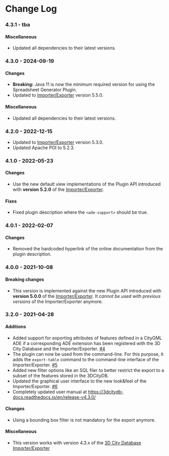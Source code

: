 Change Log
==========

### 4.3.1 - tba

#### Miscellaneous
* Updated all dependencies to their latest versions.

### 4.3.0 - 2024-09-19

#### Changes
* **Breaking:** Java 11 is now the minimum required version for using the Spreadsheet Generator Plugin.
* Updated to [Importer/Exporter](https://github.com/3dcitydb/importer-exporter) version 5.5.0.

#### Miscellaneous
* Updated all dependencies to their latest versions.

### 4.2.0 - 2022-12-15

* Updated to [Importer/Exporter](https://github.com/3dcitydb/importer-exporter) version 5.3.0.
* Updated Apache POI to 5.2.3.

### 4.1.0 - 2022-05-23

#### Changes
* Use the new default view implementations of the Plugin API introduced with **version 5.2.0** of the
  [Importer/Exporter](https://github.com/3dcitydb/importer-exporter).

#### Fixes
* Fixed plugin description where the `<ade-support>` should be true.

### 4.0.1 - 2022-02-07

#### Changes
* Removed the hardcoded hyperlink of the online documentation from the plugin description.

### 4.0.0 - 2021-10-08

#### Breaking changes
* This version is implemented against the new Plugin API introduced with **version 5.0.0** of the
  [Importer/Exporter](https://github.com/3dcitydb/importer-exporter). It *cannot be used with previous versions*
  of the Importer/Exporter anymore.

### 3.2.0 - 2021-04-28

#### Additions
* Added support for exporting attributes of features defined in a CityGML ADE if a corresponding ADE extension
  has been registered with the 3D City Database and the Importer/Exporter. [#4](https://github.com/3dcitydb/plugin-spreadsheet-generator/pull/4)
* The plugin can now be used from the command-line. For this purpose, it adds the `export-table` command to
  the command-line interface of the Importer/Exporter. [#5](https://github.com/3dcitydb/plugin-spreadsheet-generator/pull/5)
* Added new filter options like an SQL filer to better restrict the export to a subset of the features stored
  in the 3DCityDB. 
* Updated the graphical user interface to the new look&feel of the Importer/Exporter. [#6](https://github.com/3dcitydb/plugin-spreadsheet-generator/pull/6)
* Completely updated user manual at https://3dcitydb-docs.readthedocs.io/en/release-v4.3.0/

#### Changes
* Using a bounding box filter is not mandatory for the export anymore.

#### Miscellaneous
* This version works with version 4.3.x of the [3D City Database Importer/Exporter](https://github.com/3dcitydb/importer-exporter)